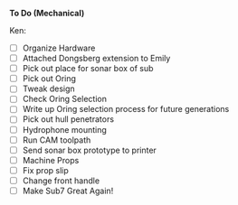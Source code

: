 **To Do (Mechanical)**

Ken:

- [ ] Organize Hardware
- [ ] Attached Dongsberg extension to Emily
- [ ] Pick out place for sonar box of sub
- [ ] Pick out Oring
- [ ] Tweak design
- [ ] Check Oring Selection
- [ ] Write up Oring selection process for future generations
- [ ] Pick out hull penetrators
- [ ] Hydrophone mounting
- [ ] Run CAM toolpath
- [ ] Send sonar box prototype to printer
- [ ] Machine Props
- [ ] Fix prop slip
- [ ] Change front handle
- [ ] Make Sub7 Great Again!